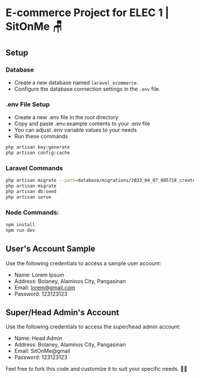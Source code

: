 # E-commerce Project for ELEC 1 | SitOnMe 🪑

## Setup

### Database

-   Create a new database named `laravel_ecommerce`.
-   Configure the database connection settings in the `.env` file.

### .env File Setup

-   Create a new .env file in the root directory
-   Copy and paste .env.example contents to your .env file
-   You can adjust .env variable values to your needs
-   Run these commands

```bash
php artisan key:generate
php artisan config:cache
```

### Laravel Commands

```bash
php artisan migrate --path=database/migrations/2023_04_07_085718_create_payment_methods_table.php
php artisan migrate
php artisan db:seed
php artisan serve
```

### Node Commands:

```bash
npm install
npm run dev
```

## User's Account Sample

Use the following credentials to access a sample user account:

-   Name: Lorem Ipsum
-   Address: Bolaney, Alaminos City, Pangasinan
-   Email: lorem@gmail.com
-   Password: 123123123

## Super/Head Admin's Account

Use the following credentials to access the super/head admin account:

-   Name: Head Admin
-   Address: Bolaney, Alaminos City, Pangasinan
-   Email: SitOnMe@gmail
-   Password: 123123123

Feel free to fork this code and customize it to suit your specific needs. 🐱‍👤
